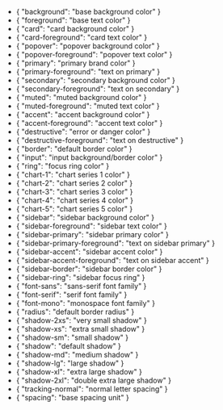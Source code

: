 - { "background": "base background color" }
- { "foreground": "base text color" }
- { "card": "card background color" }
- { "card-foreground": "card text color" }
- { "popover": "popover background color" }
- { "popover-foreground": "popover text color" }
- { "primary": "primary brand color" }
- { "primary-foreground": "text on primary" }
- { "secondary": "secondary background color" }
- { "secondary-foreground": "text on secondary" }
- { "muted": "muted background color" }
- { "muted-foreground": "muted text color" }
- { "accent": "accent background color" }
- { "accent-foreground": "accent text color" }
- { "destructive": "error or danger color" }
- { "destructive-foreground": "text on destructive" }
- { "border": "default border color" }
- { "input": "input background/border color" }
- { "ring": "focus ring color" }
- { "chart-1": "chart series 1 color" }
- { "chart-2": "chart series 2 color" }
- { "chart-3": "chart series 3 color" }
- { "chart-4": "chart series 4 color" }
- { "chart-5": "chart series 5 color" }
- { "sidebar": "sidebar background color" }
- { "sidebar-foreground": "sidebar text color" }
- { "sidebar-primary": "sidebar primary color" }
- { "sidebar-primary-foreground": "text on sidebar primary" }
- { "sidebar-accent": "sidebar accent color" }
- { "sidebar-accent-foreground": "text on sidebar accent" }
- { "sidebar-border": "sidebar border color" }
- { "sidebar-ring": "sidebar focus ring" }
- { "font-sans": "sans-serif font family" }
- { "font-serif": "serif font family" }
- { "font-mono": "monospace font family" }
- { "radius": "default border radius" }
- { "shadow-2xs": "very small shadow" }
- { "shadow-xs": "extra small shadow" }
- { "shadow-sm": "small shadow" }
- { "shadow": "default shadow" }
- { "shadow-md": "medium shadow" }
- { "shadow-lg": "large shadow" }
- { "shadow-xl": "extra large shadow" }
- { "shadow-2xl": "double extra large shadow" }
- { "tracking-normal": "normal letter spacing" }
- { "spacing": "base spacing unit" }